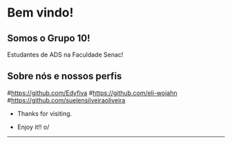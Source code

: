 # Bem vindo!
## Somos o Grupo 10!


Estudantes de ADS na Faculdade Senac!



## Sobre nós e nossos perfis

#https://github.com/Edyfiva
#https://github.com/eli-wojahn
#https://github.com/suelensilveiraoliveira

- Thanks for visiting.

- Enjoy it!! o/

----------------------------------------------------------------------------------
